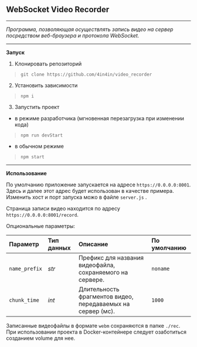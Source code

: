 ## WebSocket Video Recorder ##

___

_Программа, позволяющая осуществлять запись видео на сервер посредством веб-браузера и протокола WebSocket._
___


__Запуск__

1. Клонировать репозиторий

> `git clone https://github.com/4in4in/video_recorder`

2. Установить зависимости

> `npm i`

3. Запустить проект

- в режиме разработчика (мгновенная перезагрузка при изменении кода)

> `npm run devStart`

- в обычном режиме

> `npm start`

___

__Использование__

По умолчанию приложение запускается на адресе `https://0.0.0.0:8001`. Здесь и далее этот адрес будет использован в качестве примера. Изменить хост и порт запуска можо в файле `server.js` .

Страница записи видео находится по адресу `https://0.0.0.0:8001/record`.

Опциональные параметры:

| Параметр      | Тип данных  | Описание                                                    | По умолчанию
|:---           |:---         |:---                                                         |:---
| `name_prefix` | _str_       | Префикс для названия видеофайла, сохраняемого на сервере.   | `noname`
| `chunk_time`  | _int_       | Длительность фрагментов видео, передаваемых на сервер (мс). |`1000`

Записанные видеофайлы в формате `webm` сохраняются в папке `./rec`. При использовании проекта в Docker-контейнере следует озаботиться созданием volume для нее. 